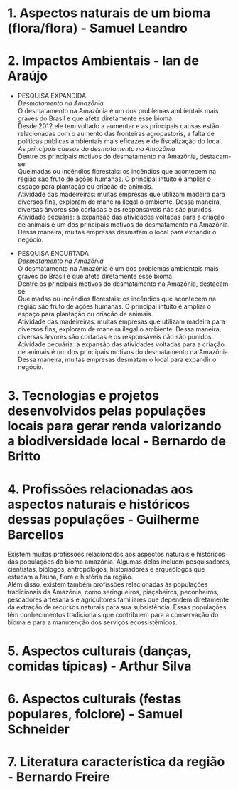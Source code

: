 # 1. Aspectos naturais de um bioma (flora/flora) - Samuel Leandro
# 2. Impactos Ambientais - Ian de Araújo
 - PESQUISA EXPANDIDA</br>
*Desmatamento na Amazônia*</br>
O desmatamento na Amazônia é um dos problemas ambientais mais graves do Brasil e que afeta diretamente esse bioma.</br>
Desde 2012 ele tem voltado a aumentar e as principais causas estão relacionadas com o aumento das fronteiras agropastoris, a falta de políticas públicas ambientais mais eficazes e de fiscalização do local.</br>
*As principais causas do desmatamento na Amazônia*</br>
Dentre os principais motivos do desmatamento na Amazônia, destacam-se:</br>
Queimadas ou incêndios florestais: os incêndios que acontecem na região são fruto de ações humanas. O principal intuito é ampliar o espaço para plantação ou criação de animais.</br>
Atividade das madeireiras: muitas empresas que utilizam madeira para diversos fins, exploram de maneira ilegal o ambiente. Dessa maneira, diversas árvores são cortadas e os responsáveis não são punidos.</br>
Atividade pecuária: a expansão das atividades voltadas para a criação de animais é um dos principais motivos do desmatamento na Amazônia. Dessa maneira, muitas empresas desmatam o local para expandir o negócio.</br>
 
 - PESQUISA ENCURTADA</br>
*Desmatamento na Amazônia*</br>
O desmatamento na Amazônia é um dos problemas ambientais mais graves do Brasil e que afeta diretamente esse bioma.</br>
Dentre os principais motivos do desmatamento na Amazônia, destacam-se:</br>
Queimadas ou incêndios florestais: os incêndios que acontecem na região são fruto de ações humanas. O principal intuito é ampliar o espaço para plantação ou criação de animais.</br>
Atividade das madeireiras: muitas empresas que utilizam madeira para diversos fins, exploram de maneira ilegal o ambiente. Dessa maneira, diversas árvores são cortadas e os responsáveis não são punidos.</br>
Atividade pecuária: a expansão das atividades voltadas para a criação de animais é um dos principais motivos do desmatamento na Amazônia. Dessa maneira, muitas empresas desmatam o local para expandir o negócio.</br>
# 3. Tecnologias e projetos desenvolvidos pelas populações locais para gerar renda valorizando a biodiversidade local - Bernardo de Britto
# 4. Profissões relacionadas aos aspectos naturais e históricos dessas populações - Guilherme Barcellos
Existem muitas profissões relacionadas aos aspectos naturais e históricos das populações do bioma amazônia. Algumas delas incluem pesquisadores, cientistas, biólogos, antropólogos, historiadores e arqueólogos que estudam a fauna, flora e história da região.</br>
Além disso, existem também profissões relacionadas às populações tradicionais da Amazônia, como seringueiros, piaçabeiros, peconheiros, pescadores artesanais e agricultores familiares que dependem diretamente da extração de recursos naturais para sua subsistência. Essas populações têm conhecimentos tradicionais que contribuem para a conservação do bioma e para a manutenção dos serviços ecossistêmicos.</br>
# 5. Aspectos culturais (danças, comidas típicas) - Arthur Silva
# 6. Aspectos culturais (festas populares, folclore) - Samuel Schneider
# 7. Literatura característica da região - Bernardo Freire
